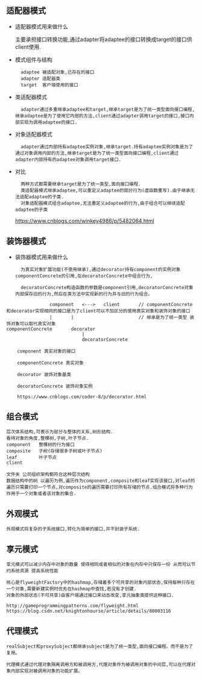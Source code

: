 
## 适配器模式 ##

+ 适配器模式用来做什么

    主要承担接口转换功能,通过adapter将adaptee的接口转换成target的接口供client使用.

+ 模式组件与结构

        adaptee 被适配对象,已存在的接口
        adapter 适配器类
        target  客户端使用的接口

+ 类适配器模式

        adapter通过多重继承adaptee和target,继承target是为了统一类型面向接口编程,继承adaptee是为了使用它内部的方法,client通过adapter调用target的接口,接口内部实现为调用adaptee的接口.

+ 对象适配器模式

        adapter通过内部持有adaptee实例对象,继承target.持有adaptee实例对象是为了通过对象调用内部的方法,继承target是为了统一类型面向接口编程,client通过adapter内部持有的adaptee对象调用target接口.

+ 对比

        两种方式都需要继承target是为了统一类型,面向接口编程.
        类适配器模式继承adaptee,可以重定义adaptee的部分行为(虚函数重写).由于继承无法适配adaptee的子类.
        对象适配器模式组合adaptee,无法重定义adaptee的行为,由于组合可以继续适配adaptee的子类

    https://www.cnblogs.com/winkey4986/p/5482064.html

## 装饰器模式 ## 

+ 装饰器模式用来做什么

        为真实对象扩展功能(不使用继承),通过decorator持有component的实例对象componentConcrete的引用,在decoratorConcrete中组合行为,
    
        decoratorConcrete构造函数的参数是component引用,decoratorConcrete对象内部保存旧的行为,然后在类方法中实现新的行为并与旧的行为组合。

```
                component   <--->   client       // componentConcrete和decorator实现相同的接口是为了client可以不加区分的使用真实对象和装饰对象的接口
                |       |                        // 继承是为了统一类型 装饰对象可以取代真实对象
componentConcrete       decorator
                            |
                            decoratorConcrete
```  

        component 真实对象的接口

        componentConcrete 真实对象

        decorator 装饰对象基类

        decoratorConcrete 装饰对象实例

        https://www.cnblogs.com/coder-8/p/decorator.html



## 组合模式 ##

    层次体系结构,可表示为部分与整体的关系,树形结构.
    看待对象的角度,整棵树,子树,叶子节点.
    component   整棵树的行为接口
    composite   子树(存储很多子树或叶子节点)
    leaf        叶子节点
    client

    文件夹 公司组织架构都符合这种层次结构
    数据结构中的树 以遍历为例,遍历作为component,composite和leaf实现该接口,对leaf的遍历只需要打印一个节点,对composite的遍历需要打印所有存储的节点.组合模式将多种行为作用于一个对象或者该对象的集合.


## 外观模式 ##

    外观模式将复杂的子系统接口,转化为简单的接口,并不封装子系统.

## 享元模式 ##

    享元模式可以减少内存中对象的数量 使得相同或者相似的对象在内存中只保存一份 从而可以节约系统资源 提高系统性能

    核心是flyweightFactory中的hashmap,存储着多个可共享的对象内部状态,保持每种只存在一个对象,需要新建实例时优先在hashmap中查找,若没有才创建.
    对象的外部状态(不可共享)由客户端通过接口来动态改变,享元抽象类提供这种接口.

    http://gameprogrammingpatterns.com/flyweight.html
    https://blog.csdn.net/knightonhourse/article/details/80003116

## 代理模式 ##

    realSubject和proxySubject都继承subject是为了统一类型,面向接口编程。而不是为了复用。

    代理模式通过代理对象隔离调用方和被调用方,代理对象作为被调用对象的中间层,可以在代理对象内部实现对被调用对象的功能扩展。